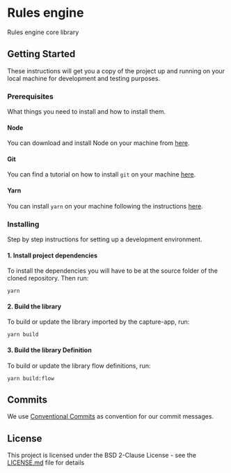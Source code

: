 # Rules engine

Rules engine core library
 
## Getting Started

These instructions will get you a copy of the project up and running on your local machine for development and testing purposes.

### Prerequisites

What things you need to install and how to install them.

#### Node 

You can download and install Node on your machine from [here](https://nodejs.org/en/download/).

#### Git 

You can find a tutorial on how to install `git` on your machine [here](https://www.atlassian.com/git/tutorials/install-git).

#### Yarn

You can install `yarn` on your machine following the instructions [here](https://classic.yarnpkg.com/en/docs/install/).


### Installing

Step by step instructions for setting up a development environment.

#### 1. Install project dependencies

To install the dependencies you will have to be at the source folder of the cloned repository. Then run:

```
yarn 
```

#### 2. Build the library

To build or update the library imported by the capture-app, run:

```
yarn build
```

#### 3. Build the library Definition

To build or update the library flow definitions, run:

```
yarn build:flow
```

## Commits

We use [Conventional Commits](https://www.conventionalcommits.org/en/v1.0.0-beta.4/) as convention for our commit messages.

## License

This project is licensed under the BSD 2-Clause License - see the [LICENSE.md](LICENSE.md) file for details
